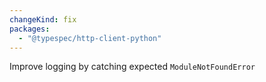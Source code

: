 ```yaml
---
changeKind: fix
packages:
  - "@typespec/http-client-python"
---
```


Improve logging by catching expected `ModuleNotFoundError`